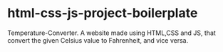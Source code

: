 # html-css-js-project-boilerplate
Temperature-Converter. A website made using HTML,CSS and JS, that convert the given Celsius value to Fahrenheit, and vice versa.
